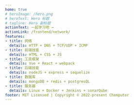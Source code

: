 ```yaml
---
home: true
# heroImage: /hero.png
# heroText: Hero 标题
# tagline: Hero 副标题
actionText: 一起学习吧 →
actionLink: /frontend/network/
features:
- title: 网络
  details: HTTP + DNS + TCP/UDP + ICMP
- title: 前端技能
  details: HTML + CSS + JS
- title: 工具框架
  details: Vue + React + webpack
- title: 后端技能
  details: nodeJS + express + sequelize
- title: 数据库
  details: mongoDB + redis + postgresQL
- title: 服务器
  details: Linux + Docker + Jenkins + sonarQube 
footer: MIT Licensed | Copyright © 2022-present Chemputer
---
```


